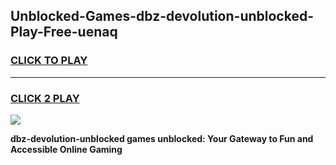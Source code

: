 
## Unblocked-Games-dbz-devolution-unblocked-Play-Free-uenaq
<h3>
<a href="https://premium76.site?title=dbz-devolution-unblocked&ref=10A">CLICK TO PLAY</a></h3>
<hr>

<h3>
<a href="https://premium76.site?title=dbz-devolution-unblocked&ref=10A">CLICK 2 PLAY</a>
  
</h3>

<a href="https://premium76.site?title=dbz-devolution-unblocked&ref=10A"><img src="https://clearcache.store/games.png"></a>


**dbz-devolution-unblocked games unblocked: Your Gateway to Fun and Accessible Online Gaming**
